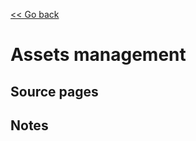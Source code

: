 [<< Go back](https://artoasmith.github.io/sf-preps/)

# Assets management

## Source pages

## Notes
